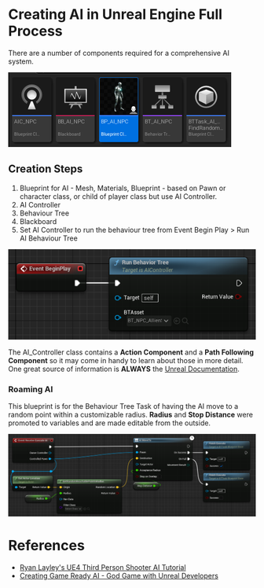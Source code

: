 # Creating AI in Unreal Engine Full Process

There are a number of components required for a comprehensive AI system.

<img src="assets\ai_requirements.png">

## Creation Steps

1. Blueprint for AI - Mesh, Materials, Blueprint - based on Pawn or character class, or child of player class but use AI Controller.
2. AI Controller
3. Behaviour Tree
4. Blackboard
5. Set AI Controller to run the behaviour tree from Event Begin Play > Run AI Behaviour Tree

<img src="assets\ai_aic_run_bt.png">

The AI_Controller class contains a **Action Component** and a **Path Following Component** so it may come in handy to learn about those in more detail. One great source of information is **ALWAYS** the [Unreal Documentation](https://docs.unrealengine.com/5.2/en-US/artificial-intelligence-in-unreal-engine/).

### Roaming AI

This blueprint is for the Behaviour Tree Task of having the AI move to a random point within a customizable radius. **Radius** and **Stop Distance** were promoted to variables and are made editable from the outside.

<a href="https://blueprintue.com/blueprint/avtqtlbi/"><img src="assets/ai_bt_task_random_patrol.png"></a>


# References

* [Ryan Layley's UE4 Third Person Shooter AI Tutorial](https://www.youtube.com/watch?v=DQqhJCoC4bQ&ab_channel=RyanLaley)
* [Creating Game Ready AI - God Game with Unreal Developers](https://www.youtube.com/live/PgxuaTSkyu4?feature=share)


